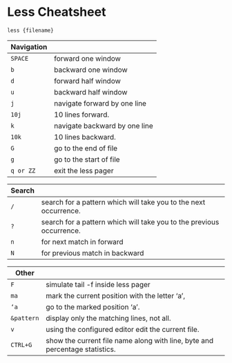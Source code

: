 # Less Cheatsheet

	less {filename}


Navigation    | |
--------------|--------------------------------------------------------------
```SPACE```   | forward one window
```b```       | backward one window
```d```       | forward half window
```u```       | backward half window
```j```       | navigate forward by one line
```10j```     | 10 lines forward.
```k```       | navigate backward by one line
```10k```     | 10 lines backward.
```G```       | go to the end of file
```g```       | go to the start of file
```q or ZZ``` | exit the less pager
	
Search  | |
--------|---------------------------------------------------------------------
```/``` | search for a pattern which will take you to the next occurrence.
```?``` | search for a pattern which will take you to the previous occurrence.
```n``` | for next match in forward
```N``` | for previous match in backward

Other          | |
---------------|-----------------------------------------------------------------
```F```        | simulate tail -f inside less pager
```ma```       | mark the current position with the letter ‘a’,
```‘a```       | go to the marked position ‘a’.
```&pattern``` | display only the matching lines, not all.
```v```        |using the configured editor edit the current file.
```CTRL+G```   |  show the current file name along with line, byte and percentage statistics.